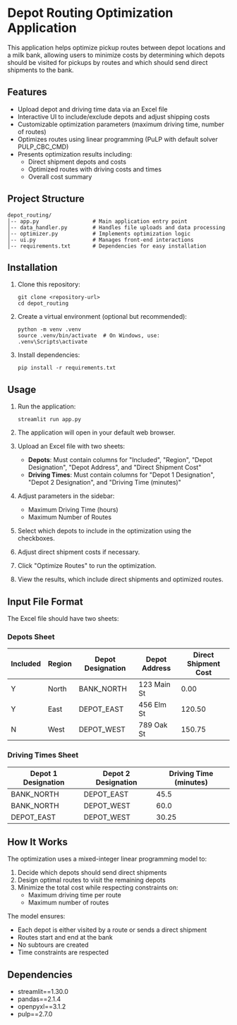 # Depot Routing Optimization Application

This application helps optimize pickup routes between depot locations and a milk bank, allowing users to minimize costs by determining which depots should be visited for pickups by routes and which should send direct shipments to the bank.

## Features

- Upload depot and driving time data via an Excel file
- Interactive UI to include/exclude depots and adjust shipping costs
- Customizable optimization parameters (maximum driving time, number of routes)
- Optimizes routes using linear programming (PuLP with default solver PULP_CBC_CMD)
- Presents optimization results including:
  - Direct shipment depots and costs
  - Optimized routes with driving costs and times
  - Overall cost summary

## Project Structure

```
depot_routing/
│-- app.py                 # Main application entry point
│-- data_handler.py        # Handles file uploads and data processing
│-- optimizer.py           # Implements optimization logic
│-- ui.py                  # Manages front-end interactions
│-- requirements.txt       # Dependencies for easy installation
```

## Installation

1. Clone this repository:
   ```
   git clone <repository-url>
   cd depot_routing
   ```

2. Create a virtual environment (optional but recommended):
   ```
   python -m venv .venv
   source .venv/bin/activate  # On Windows, use: .venv\Scripts\activate
   ```

3. Install dependencies:
   ```
   pip install -r requirements.txt
   ```

## Usage

1. Run the application:
   ```
   streamlit run app.py
   ```

2. The application will open in your default web browser.

3. Upload an Excel file with two sheets:
   - **Depots**: Must contain columns for "Included", "Region", "Depot Designation", "Depot Address", and "Direct Shipment Cost"
   - **Driving Times**: Must contain columns for "Depot 1 Designation", "Depot 2 Designation", and "Driving Time (minutes)"

4. Adjust parameters in the sidebar:
   - Maximum Driving Time (hours)
   - Maximum Number of Routes

5. Select which depots to include in the optimization using the checkboxes.

6. Adjust direct shipment costs if necessary.

7. Click "Optimize Routes" to run the optimization.

8. View the results, which include direct shipments and optimized routes.

## Input File Format

The Excel file should have two sheets:

### Depots Sheet
| Included | Region | Depot Designation | Depot Address | Direct Shipment Cost |
|----------|--------|-------------------|---------------|----------------------|
| Y        | North  | BANK_NORTH        | 123 Main St   | 0.00                |
| Y        | East   | DEPOT_EAST        | 456 Elm St    | 120.50              |
| N        | West   | DEPOT_WEST        | 789 Oak St    | 150.75              |

### Driving Times Sheet
| Depot 1 Designation | Depot 2 Designation | Driving Time (minutes) |
|---------------------|---------------------|------------------------|
| BANK_NORTH          | DEPOT_EAST          | 45.5                   |
| BANK_NORTH          | DEPOT_WEST          | 60.0                   |
| DEPOT_EAST          | DEPOT_WEST          | 30.25                  |

## How It Works

The optimization uses a mixed-integer linear programming model to:

1. Decide which depots should send direct shipments
2. Design optimal routes to visit the remaining depots
3. Minimize the total cost while respecting constraints on:
   - Maximum driving time per route
   - Maximum number of routes

The model ensures:
- Each depot is either visited by a route or sends a direct shipment
- Routes start and end at the bank
- No subtours are created
- Time constraints are respected

## Dependencies

- streamlit==1.30.0
- pandas==2.1.4
- openpyxl==3.1.2
- pulp==2.7.0